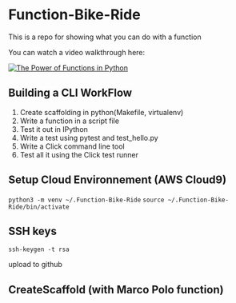# Function-Bike-Ride
This is a repo for showing what you can do with a function

You can watch a video walkthrough here:

[![The Power of Functions in Python](https://img.youtube.com/vi/lN6OSIDpgyg/0.jpg)](https://youtu.be/ln6ODIDpgyg)

## Building a CLI WorkFlow  
1.  Create scaffolding in python(Makefile, virtualenv)  
2.  Write a function in a script file   
3.  Test it out in IPython  
4.  Write a test using pytest and test_hello.py 
5.  Write a Click command line tool 
6.  Test all it using the Click test runner 


## Setup Cloud Environnement (AWS Cloud9)
`python3 -m venv ~/.Function-Bike-Ride`
`source ~/.Function-Bike-Ride/bin/activate`

## SSH keys

`ssh-keygen -t rsa`

upload to github

## CreateScaffold (with Marco Polo function)



